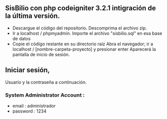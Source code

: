 
## SisBilio con php codeigniter 3.2.1  intigración de la última versión.

* Descargue el código del repositorio. Descomprima el archivo zip.
* Ir a localhost / phpmyadmin. Importe el archivo "sisbilio.sql" en esa base de datos
* Copie el código restante en su directorio raíz Abra el navegador; ir a localhost / [nombre-carpeta-proyecto] y presionar enter
Aparecerá la pantalla de inicio de sesión.
## Iniciar sesión, 
Usuario y la contraseña a continuación.
### System Administrator Account : 
  * email : administrador 
  * password : 1234 
